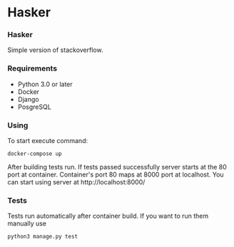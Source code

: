 # Hasker


### Hasker

Simple version of stackoverflow.

### Requirements

 - Python 3.0 or later
 - Docker
 - Django
 - PosgreSQL

### Using

To start execute command:

```
docker-compose up
```  
After building tests run. 
If tests passed successfully server starts at the 80 port at container. Container's port 80 maps at 8000 port at localhost.
You can start using server at  http://localhost:8000/ 

### Tests 

Tests run automatically after container build. If you want to run them manually use

```
python3 manage.py test 
```




